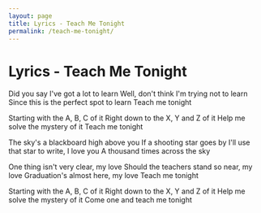 ```yaml
---
layout: page
title: Lyrics - Teach Me Tonight
permalink: /teach-me-tonight/
---
```


# Lyrics - Teach Me Tonight

Did you say I've got a lot to learn
Well, don't think I'm trying not to learn
Since this is the perfect spot to learn
Teach me tonight

Starting with the A, B, C of it
Right down to the X, Y and Z of it
Help me solve the mystery of it
Teach me tonight

The sky's a blackboard high above you
If a shooting star goes by
I'll use that star to write, I love you
A thousand times across the sky

One thing isn't very clear, my love
Should the teachers stand so near, my love
Graduation's almost here, my love
Teach me tonight

Starting with the A, B, C of it
Right down to the X, Y and Z of it
Help me solve the mystery of it
Come one and teach me tonight

